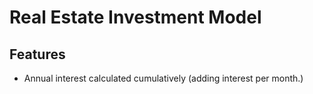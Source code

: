 # Real Estate Investment Model

## Features
* Annual interest calculated cumulatively (adding interest per month.)


